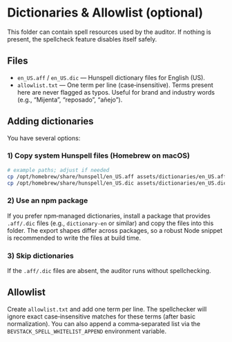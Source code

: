 # Dictionaries & Allowlist (optional)

This folder can contain spell resources used by the auditor. If nothing is present, the spellcheck feature disables itself safely.

## Files

- `en_US.aff` / `en_US.dic` — Hunspell dictionary files for English (US).
- `allowlist.txt` — One term per line (case‑insensitive). Terms present here are never flagged as typos. Useful for brand and industry words (e.g., “Mijenta”, “reposado”, “añejo”).

## Adding dictionaries

You have several options:

### 1) Copy system Hunspell files (Homebrew on macOS)

```bash
# example paths; adjust if needed
cp /opt/homebrew/share/hunspell/en_US.aff assets/dictionaries/en_US.aff
cp /opt/homebrew/share/hunspell/en_US.dic assets/dictionaries/en_US.dic
```

### 2) Use an npm package

If you prefer npm‑managed dictionaries, install a package that provides `.aff/.dic` files (e.g., `dictionary-en` or similar) and copy the files into this folder. The export shapes differ across packages, so a robust Node snippet is recommended to write the files at build time.

### 3) Skip dictionaries

If the `.aff/.dic` files are absent, the auditor runs without spellchecking.

## Allowlist

Create `allowlist.txt` and add one term per line. The spellchecker will ignore exact case‑insensitive matches for these terms (after basic normalization). You can also append a comma‑separated list via the `BEVSTACK_SPELL_WHITELIST_APPEND` environment variable.
